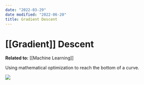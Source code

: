 ```yaml
---
date: "2022-03-29"
date modified: "2022-06-20"
title: Gradient Descent
---
```


# [[Gradient]] Descent
**Related to:** [[Machine Learning]]

Using mathematical optimization to reach the bottom of a curve.

 ![](https://i.imgur.com/r0qr0Re.png)

